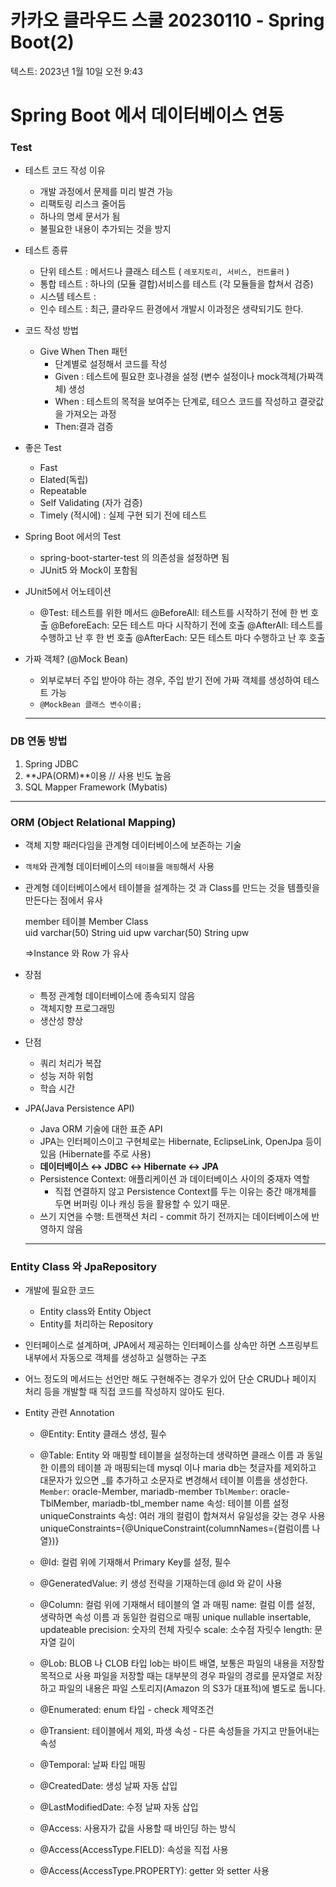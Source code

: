 # 카카오 클라우드 스쿨 20230110 - Spring Boot(2)

텍스트: 2023년 1월 10일 오전 9:43

# Spring Boot 에서 데이터베이스 연동

### Test

- 테스트 코드 작성 이유
    - 개발 과정에서 문제를 미리 발견 가능
    - 리팩토링 리스크 줄어듬
    - 하나의 명세 문서가 됨
    - 불필요한 내용이 추가되는 것을 방지

- 테스트 종류
    - 단위 테스트 : 메서드나 클래스 테스트 ( `레포지토리, 서비스, 컨트롤러` )
    - 통합 테스트 : 하나의 (모듈 결합)서비스를 테스트 (각 모듈들을 합쳐서 검증)
    - 시스템 테스트 :
    - 인수 테스트 : 최근, 클라우드 환경에서 개발시 이과정은 생략되기도 한다.

- 코드 작성 방법
    - Give When Then 패턴
        - 단계별로 설정해서 코드를 작성
        - Given : 테스트에 필요한 호나경을 설정 (변수 설정이나 mock객체(가짜객체) 생성
        - When : 테스트의 목적을 보여주는 단계로, 테으스 코드를 작성하고 결괏값을 가져오는 과정
        - Then:결과 검증

- 좋은 Test
    - Fast
    - Elated(독립)
    - Repeatable
    - Self Validating (자가 검증)
    - Timely (적시에) : 실제 구현 되기 전에 테스트

- Spring Boot 에서의 Test
    - spring-boot-starter-test 의 의존성을 설정하면 됨
    - JUnit5 와 Mock이 포함됨

- JUnit5에서 어노테이션
    - @Test: 테스트를 위한 메서드
    @BeforeAll: 테스트를 시작하기 전에 한 번 호출
    @BeforeEach: 모든 테스트 마다 시작하기 전에 호출
    @AfterAll: 테스트를 수행하고 난 후 한 번 호출
    @AfterEach: 모든 테스트 마다 수행하고 난 후 호출

- 가짜 객체? (@Mock Bean)
    - 외부로부터 주입 받아야 하는 경우, 주입 받기 전에 가짜 객체를 생성하여 테스트 가능
    - `@MockBean 클래스 변수이름;`
    
    ---
    

### DB 연동 방법

1. Spring JDBC
2. **JPA(ORM)**이용 // 사용 빈도 높음
3. SQL Mapper Framework (Mybatis)

---

### ORM (Object Relational Mapping)

- 객체 지향 패러다임을 관계형 데이터베이스에 보존하는 기술
- `객체`와 관계형 데이터베이스의 `테이블`을 `매핑`해서 사용
- 관계형 데이터베이스에서 테이블을 설계하는 것 과 Class를 만드는 것을 템플릿을 만든다는 점에서 유사
    
    member 테이블			Member Class				
    uid varchar(50)				String uid
    upw varchar(50)				String upw
    
    =>Instance 와 Row 가 유사
    
- 장점
    - 특정 관계형 데이터베이스에 종속되지 않음
    - 객체지향 프로그래밍
    - 생산성 향상

- 단점
    - 쿼리 처리가 복잡
    - 성능 저하 위험
    - 학습 시간

- JPA(Java Persistence API)
    - Java ORM 기술에 대한 표준 API
    - JPA는 인터페이스이고 구현체로는 Hibernate, EclipseLink, OpenJpa 등이 있음 (Hibernate를 주로 사용)
    - **데이터베이스 ↔ JDBC ↔ Hibernate ↔ JPA**
    - Persistence Context: 애플리케이션 과 데이터베이스 사이의 중재자 역할
        - 직접 연결하지 않고 Persistence Context를 두는 이유는 중간 매개체를 두면 버퍼링 이나 캐싱 등을 활용할 수 있기 때문.
    - 쓰기 지연을 수행: 트랜잭션 처리 - commit 하기 전까지는 데이터베이스에 반영하지 않음
    
    ---
    

### Entity Class 와 JpaRepository

- 개발에 필요한 코드
    - Entity class와 Entity Object
    - Entity를 처리하는 Repository

- 인터페이스로 설계하며, JPA에서 제공하는 인터페이스를 상속만 하면 스프링부트 내부에서 자동으로 객체를 생성하고 실행하는 구조

- 어느 정도의 메서드는 선언만 해도 구현해주는 경우가 있어 단순 CRUD나 페이지 처리 등을 개발할 때 직접 코드를 작성하지 않아도 된다.

- Entity 관련 Annotation
    - @Entity: Entity 클래스 생성, 필수
    - @Table: Entity 와 매핑할 테이블을 설정하는데 생략하면 클래스 이름 과 동일한 이름의 테이블 과 매핑되는데 mysql 이나 maria db는 첫글자를 제외하고 대문자가 있으면 _를 추가하고 소문자로 변경해서 테이블 이름을 생성한다.
    `Member`: oracle-Member, mariadb-member
    `TblMember`: oracle-TblMember, mariadb-tbl_member
    name 속성: 테이블 이름 설정
    uniqueConstraints 속성: 여러 개의 컬럼이 합쳐져서 유일성을 갖는 경우 사용
    uniqueConstraints={@UniqueConstraint(columnNames={컬럼이름 나열})}

    - @Id: 컬럼 위에 기재해서 Primary Key를 설정, 필수

    - @GeneratedValue: 키 생성 전략을 기재하는데 @Id 와 같이 사용

    - @Column: 컬럼 위에 기재해서 테이블의 열 과 매핑
    name: 컬럼 이름 설정, 생략하면 속성 이름 과 동일한 컬럼으로 매핑
    unique
    nullable
    insertable, updateable
    precision: 숫자의 전체 자릿수
    scale: 소수점 자릿수
    length: 문자열 길이

    - @Lob: BLOB 나 CLOB 타입
    lob는 바이트 배열, 보통은 파일의 내용을 저장할 목적으로 사용
    파일을 저장할 때는 대부분의 경우 파일의 경로를 문자열로 저장하고 파일의 내용은 파일 스토리지(Amazon 의 S3가 대표적)에 별도로 둡니다.
    
    - @Enumerated: enum 타입 - check 제약조건
    - @Transient: 테이블에서 제외, 파생 속성 - 다른 속성들을 가지고 만들어내는 속성
    - @Temporal: 날짜 타입 매핑
    - @CreatedDate: 생성 날짜 자동 삽입
    - @LastModifiedDate: 수정 날짜 자동 삽입
    - @Access: 사용자가 값을 사용할 때 바인딩 하는 방식
    - @Access(AccessType.FIELD): 속성을 직접 사용
    - @Access(AccessType.PROPERTY): getter 와 setter 사용